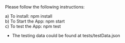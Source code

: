 Please follow the following instructions:

a) To install: npm install <br/>
b) To Start the App: npm start <br/>
c) To test the App: npm test <br/>

* The testing data could be found at tests/testData.json
